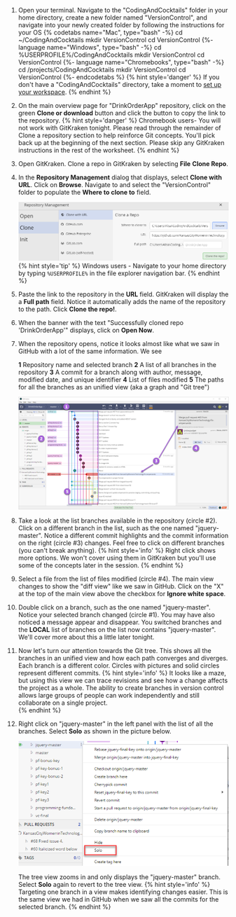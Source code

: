 1. Open your terminal. Navigate to the "CodingAndCocktails" folder in your home directory, create a new folder named "VersionControl", and navigate into your newly created folder by following the instructions for your OS
   {% codetabs name="Mac", type="bash" -%} 
cd ~/CodingAndCocktails
mkdir VersionControl
cd VersionControl
   {%- language name="Windows", type="bash" -%} 
cd %USERPROFILE%/CodingAndCocktails
mkdir VersionControl
cd VersionControl
   {%- language name="Chromebooks", type="bash" -%} 
cd /projects/CodingAndCocktails
mkdir VersionControl
cd VersionControl
   {%- endcodetabs %}
   {% hint style='danger' %}
If you don't have a "CodingAndCocktails" directory, take a moment to [set up your workspace](/setup).
   {% endhint %}    

1. On the main overview page for "DrinkOrderApp" repository, click on the green **Clone or download** button and click the <span class="octicon octicon-clippy"></span> button to copy the link to the repository.
   {% hint style='danger' %}
Chromebook users- You will not work with GitKraken tonight. Please read through the remainder of Clone a repository section to help reinforce Git concepts. You'll pick back up at the beginning of the next section. Please skip any GitKraken instructions in the rest of the worksheet.
   {% endhint %}

1. Open GitKraken. Clone a repo in GitKraken by selecting **File** <i class="fa fa-long-arrow-right"></i> **Clone Repo**. 

1. In the **Repository Management** dialog that displays, select **Clone with URL**. Click on **Browse**. Navigate to and select the "VersionControl" folder to populate the **Where to clone to** field.
  
   ![](images/gitkraken-clone.png)
   {% hint style='tip' %}
Windows users - Navigate to your home directory by typing `%USERPROFILE%` in the file explorer navigation bar.
   {% endhint %} 

1. Paste the link to the repository in the **URL** field. GitKraken will display the a **Full path** field. Notice it automatically adds the name of the repository to the path. Click **Clone the repo!**. 

1. When the banner with the text "Successfully cloned repo 'DrinkOrderApp'" displays, click on **Open Now**.

1. When the repository opens, notice it looks almost like what we saw in GitHub with a lot of the same information. We see

   <span class="fa-stack">
     <i class="fa fa-circle fa-stack-2x help-annotations"></i>
     <strong class="fa-stack-1x help-annotations-text">1</strong>
   </span>
   Repository name and selected branch

   <span class="fa-stack">
     <i class="fa fa-circle fa-stack-2x help-annotations"></i>
     <strong class="fa-stack-1x help-annotations-text">2</strong>
   </span>
   A list of all branches in the repository

   <span class="fa-stack">
     <i class="fa fa-circle fa-stack-2x help-annotations"></i>
     <strong class="fa-stack-1x help-annotations-text">3</strong>
   </span>
   A commit for a branch along with author, message, modified date, and unique identifier

   <span class="fa-stack">
     <i class="fa fa-circle fa-stack-2x help-annotations"></i>
     <strong class="fa-stack-1x help-annotations-text">4</strong>
   </span>
   List of files modified

   <span class="fa-stack">
     <i class="fa fa-circle fa-stack-2x help-annotations"></i>
     <strong class="fa-stack-1x help-annotations-text">5</strong>
   </span>
   The paths for all the branches as an unified view (aka a graph and "Git tree")

   ![](images/gitkraken-repo.png)
  
1. Take a look at the list branches available in the repository (circle #2). Click on a different branch in the list, such as the one named "jquery-master". Notice a different commit highlights and the commit information on the right (circle #3) changes. Feel free to click on different branches (you can't break anything).
   {% hint style='info' %}
Right click shows more options. We won't cover using them in GitKraken but you'll use some of the concepts later in the session.
  {% endhint %} 

1. Select a file from the list of files modified (circle #4). The main view changes to show the "diff view" like we saw in GitHub. Click on the "X" at the top of the main view above the checkbox for **Ignore white space**. 

1. Double click on a branch, such as the one named "jquery-master". Notice your selected branch changed (circle #1). You may have also noticed a message appear and disappear. You switched branches and the **LOCAL** list of branches on the list now contains "jquery-master". We'll cover more about this a little later tonight. 

1. Now let's turn our attention towards the Git tree. This shows all the branches in an unified view and how each path converges and diverges. Each branch is a different color. Circles with pictures and solid circles represent different commits. 
   {% hint style='info' %}
It looks like a maze, but using this view we can trace revisions and see how a change affects the project as a whole. The ability to create branches in version control allows large groups of people can work independently and still collaborate on a single project.    
  {% endhint %} 

1. Right click on "jquery-master" in the left panel with the list of all the branches. Select **Solo** as shown in the picture below.

   ![](images/gitkraken-view-one-branch.png)

   The tree view zooms in and only displays the "jquery-master" branch. Select **Solo** again to revert to the tree view.
   {% hint style='info' %}
Targeting one branch in a view makes identifying changes easier. This is the same view we had in GitHub when we saw all the commits for the selected branch.
  {% endhint %} 

